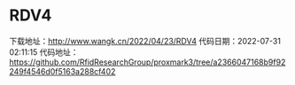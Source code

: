 # RDV4
下载地址：http://www.wangk.cn/2022/04/23/RDV4
代码日期：2022-07-31 02:11:15
代码地址：https://github.com/RfidResearchGroup/proxmark3/tree/a2366047168b9f92249f4546d0f5163a288cf402
